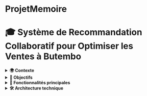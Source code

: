 # ProjetMemoire
# 🎓 Système de Recommandation Collaboratif pour Optimiser les Ventes à Butembo

<details>
<summary><strong>🌍 Contexte</strong></summary>

Dans le cadre d'un mémoire universitaire, ce projet vise à résoudre deux problématiques majeures des commerçants de Butembo (RDC) :
1. La difficulté à anticiper les préférences des clients
2. Les défis de gestion des stocks (ruptures ou surplus)
</details>

<details>
<summary><strong>🎯 Objectifs</strong></summary>

- **Analyser** les besoins des commerçants et clients locaux
- **Développer** un algorithme de recommandation collaboratif
- **Intégrer** des modules de gestion des stocks
- **Évaluer** le système avec des métriques précises
- **Déployer** une solution web accessible
</details>

<details>
<summary><strong>🚀 Fonctionnalités principales</strong></summary>

### Pour les commerçants
- 📝 Gestion centralisée des clients, produits et transactions
- 📊 Tableau de bord avec statistiques commerciales
- 🚨 Alertes de réapprovisionnement pour les stocks critiques
- 🔍 Système de filtrage et recherche avancée

### Pour les clients
- ⭐ Notation des produits (1 à 5 étoiles)
- 🎯 Recommandations personnalisées basées sur l'historique d'achats
- 🔎 Découverte de nouveaux produits pertinents

### Technologie
- 🤖 Algorithme SVD pour le filtrage collaboratif
- 📈 Visualisation des performances (RMSE, MAE)
- 💾 Sauvegarde et chargement du modèle entraîné
</details>

<details>
<summary><strong>🛠️ Architecture technique</strong></summary>

```mermaid
graph TD
    A[Interface Web] --> B[Flask]
    B --> C[Base de données MySQL]
    B --> D[Modèle SVD]
    D --> E[Librairie Surprise]
    C --> F[Transactions]
    C --> G[Clients]
    C --> H[Produits]
</details><details> <summary><strong>📦 Structure du projet</strong></summary>
Projet_Butembo/
├── app.py                # Application principale Flask
├── database.py           # Configuration de la base de données
├── models.py             # Modèles SQLAlchemy
├── train_model.py        # Entraînement du modèle SVD
├── utils.py              # Fonctions utilitaires
├── generate.py           # Génération de données de test
├── static/               # Fichiers statiques (CSS, JS, images)
│   ├── css/
│   └── images/
├── templates/            # Templates HTML
│   ├── base.html
│   ├── clients.html
│   ├── produits.html
│   ├── transactions.html
│   ├── recommandations.html
│   ├── stocks.html
│   └── ...
├── requirements.txt      # Dépendances Python
└── README.md             # Documentation
</details><details> <summary><strong>⚙️ Installation et configuration</strong></summary>
Prérequis
Python 3.8+

MySQL

Git

Étapes d'installation
Cloner le dépôt :

bash
git clone https://github.com/MaggyKavira/Projet_Butembo.git
cd Projet_Butembo
Créer et activer un environnement virtuel :

bash
python -m venv venv
source venv/bin/activate   # Linux/macOS
venv\Scripts\activate      # Windows
Installer les dépendances :

bash
pip install -r requirements.txt
Configurer la base de données MySQL :

Créer une base nommée projet_reco_collaboratif

Modifier les credentials dans database.py si nécessaire

Générer des données initiales (optionnel) :

bash
python generate.py
Entraîner le modèle initial :

bash
python train_model.py
Lancer l'application :

bash
python app.py
</details><details> <summary><strong>📊 Métriques de performance</strong></summary>
Le système est évalué à l'aide de deux métriques principales :

RMSE (Root Mean Squared Error) : Mesure l'écart quadratique moyen entre les notes prédites et réelles

MAE (Mean Absolute Error) : Mesure l'erreur absolue moyenne

Exemple de sortie :

text
RMSE: 0.92
MAE: 0.75
Modèle sauvegardé avec succès
</details><details> <summary><strong>🌟 Fonctionnalités avancées</strong></summary>
Gestion des images produits : Upload et affichage des images

Pagination intelligente : Navigation fluide dans les listes

Sécurité : Validation des formulaires côté serveur

Responsive Design : Adapté aux mobiles et tablettes

</details><details> <summary><strong>📚 Bibliographie</strong></summary>
Ce projet s'appuie sur les travaux de :

Hug (2020) pour la librairie Surprise

Koren, Bell & Volinsky (2023) pour SVD

Grinberg (2022) pour Flask

</details><details> <summary><strong>📄 Licence</strong></summary>
Ce projet est mis à disposition sous licence MIT pour des fins éducatives et de recherche.
